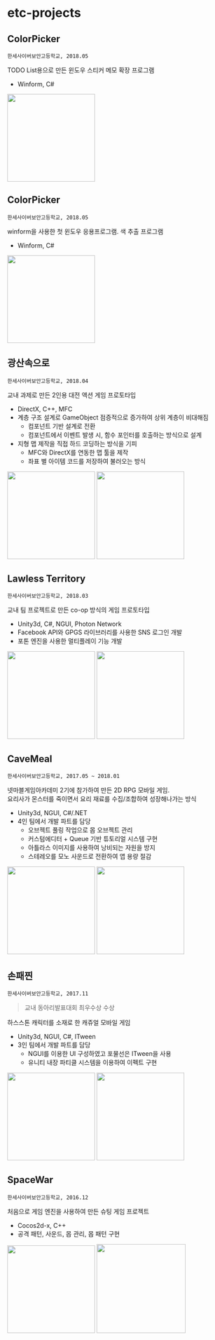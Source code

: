 # etc-projects

## ColorPicker
`한세사이버보안고등학교, 2018.05`

TODO List용으로 만든 윈도우 스티커 메모 확장 프로그램

- Winform, C#

<img Height="200" src="https://user-images.githubusercontent.com/28612967/130631139-2299ffec-53c3-4537-ab28-05d0893f97f6.png">

## ColorPicker
`한세사이버보안고등학교, 2018.05`

winform을 사용한 첫 윈도우 응용프로그램. 색 추출 프로그램

- Winform, C#

<img Height="200" src="https://user-images.githubusercontent.com/28612967/130630571-5dd1d767-5bca-4562-8c18-a8e4958323c1.png">

## 광산속으로
`한세사이버보안고등학교, 2018.04`

교내 과제로 만든 2인용 대전 액션 게임 프로토타입

- DirectX, C++, MFC
- 계층 구조 설계로 GameObject 점증적으로 증가하여 상위 계층이 비대해짐
  - 컴포넌트 기반 설계로 전환
  - 컴포넌트에서 이벤트 발생 시, 함수 포인터를 호출하는 방식으로 설계
- 지형 맵 제작을 직접 하드 코딩하는 방식을 기피
  - MFC와 DirectX를 연동한 맵 툴을 제작
  - 좌표 별 아이템 코드를 저장하여 불러오는 방식

<div>
<img Height="200" src="https://user-images.githubusercontent.com/28612967/130627546-a2f4c5ae-d43d-4648-bafb-5dd34b913fb0.png">
<img Height="200" src="https://user-images.githubusercontent.com/28612967/130627838-294e7356-56c8-4f06-ac79-c33be33081ba.png">
</div>

## Lawless Territory
`한세사이버보안고등학교, 2018.03`

교내 팀 프로젝트로 만든 co-op 방식의 게임 프로토타입

- Unity3d, C#, NGUI, Photon Network
- Facebook API와 GPGS 라이브러리를 사용한 SNS 로그인 개발
- 포톤 엔진을 사용한 멀티플레이 기능 개발
<div>
<img Height="200" src="https://user-images.githubusercontent.com/28612967/130630290-8ad00eb2-7544-44bb-863f-441f198ed19d.png">
<img Height="200" src="https://user-images.githubusercontent.com/28612967/130630116-ca392fd9-a013-4b68-9266-42ac5b3939e4.png">
</div>

## CaveMeal
`한세사이버보안고등학교, 2017.05 ~ 2018.01`

넷마블게임아카데미 2기에 참가하여 만든 2D RPG 모바일 게임.  
요리사가 몬스터를 죽이면서 요리 재료를 수집/조합하여 성장해나가는 방식

- Unity3d, NGUI, C#/.NET
- 4인 팀에서 개발 파트를 담당
  - 오브젝트 풀링 작업으로 몹 오브젝트 관리
  - 커스텀에디터 + Queue 기반 튜토리얼 시스템 구현
  - 아틀라스 이미지를 사용하여 낭비되는 자원을 방지
  - 스테레오를 모노 사운드로 전환하여 앱 용량 절감

<div>
<img Height="200" src="https://user-images.githubusercontent.com/28612967/130624533-5132ae6c-54ff-416f-adb6-522b17c8e08f.png">
<img Height="200" src="https://user-images.githubusercontent.com/28612967/75356833-ce520380-58f3-11ea-9847-6e0f42b8e50b.png">
</div>

## 손패찐
`한세사이버보안고등학교, 2017.11`

> 교내 동아리발표대회 최우수상 수상

하스스톤 캐릭터를 소재로 한 캐쥬얼 모바일 게임

- Unity3d, NGUI, C#, ITween
- 3인 팀에서 개발 파트를 담당
  - NGUI를 이용한 UI 구성하였고 포물선은 ITween을 사용
  - 유니티 내장 파티클 시스템을 이용하여 이펙트 구현

<div>
<img Height="200" src="https://user-images.githubusercontent.com/28612967/75357736-31906580-58f5-11ea-866c-68c933d710af.png">
<img Height="200" src="https://user-images.githubusercontent.com/28612967/75357740-32c19280-58f5-11ea-9c86-79ec0343109d.png">
</div>

## SpaceWar
`한세사이버보안고등학교, 2016.12`

처음으로 게임 엔진을 사용하여 만든 슈팅 게임 프로젝트

- Cocos2d-x, C++
- 공격 패턴, 사운드, 몹 관리, 몹 패턴 구현

<div>
<img Width="200" src="https://user-images.githubusercontent.com/28612967/130624612-6f6a8fa5-42c6-46d8-8114-9bb53465a92b.png">
<img Width="203" src="https://user-images.githubusercontent.com/28612967/130626123-dca833dd-0284-4ebe-8f8e-3d4da221dfe3.png">
</div>
